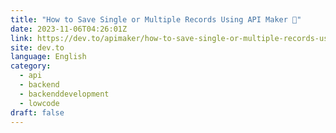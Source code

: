 ```yaml
---
title: "How to Save Single or Multiple Records Using API Maker 🚀"
date: 2023-11-06T04:26:01Z
link: https://dev.to/apimaker/how-to-save-single-or-multiple-records-using-api-maker-453d?utm_medium=RSS&utm_source=news.12bit.vn
site: dev.to
language: English
category:
  - api
  - backend
  - backenddevelopment
  - lowcode
draft: false
---
```

